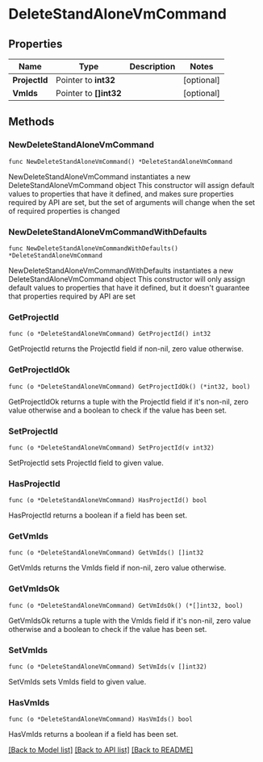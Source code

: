 # DeleteStandAloneVmCommand

## Properties

Name | Type | Description | Notes
------------ | ------------- | ------------- | -------------
**ProjectId** | Pointer to **int32** |  | [optional] 
**VmIds** | Pointer to **[]int32** |  | [optional] 

## Methods

### NewDeleteStandAloneVmCommand

`func NewDeleteStandAloneVmCommand() *DeleteStandAloneVmCommand`

NewDeleteStandAloneVmCommand instantiates a new DeleteStandAloneVmCommand object
This constructor will assign default values to properties that have it defined,
and makes sure properties required by API are set, but the set of arguments
will change when the set of required properties is changed

### NewDeleteStandAloneVmCommandWithDefaults

`func NewDeleteStandAloneVmCommandWithDefaults() *DeleteStandAloneVmCommand`

NewDeleteStandAloneVmCommandWithDefaults instantiates a new DeleteStandAloneVmCommand object
This constructor will only assign default values to properties that have it defined,
but it doesn't guarantee that properties required by API are set

### GetProjectId

`func (o *DeleteStandAloneVmCommand) GetProjectId() int32`

GetProjectId returns the ProjectId field if non-nil, zero value otherwise.

### GetProjectIdOk

`func (o *DeleteStandAloneVmCommand) GetProjectIdOk() (*int32, bool)`

GetProjectIdOk returns a tuple with the ProjectId field if it's non-nil, zero value otherwise
and a boolean to check if the value has been set.

### SetProjectId

`func (o *DeleteStandAloneVmCommand) SetProjectId(v int32)`

SetProjectId sets ProjectId field to given value.

### HasProjectId

`func (o *DeleteStandAloneVmCommand) HasProjectId() bool`

HasProjectId returns a boolean if a field has been set.

### GetVmIds

`func (o *DeleteStandAloneVmCommand) GetVmIds() []int32`

GetVmIds returns the VmIds field if non-nil, zero value otherwise.

### GetVmIdsOk

`func (o *DeleteStandAloneVmCommand) GetVmIdsOk() (*[]int32, bool)`

GetVmIdsOk returns a tuple with the VmIds field if it's non-nil, zero value otherwise
and a boolean to check if the value has been set.

### SetVmIds

`func (o *DeleteStandAloneVmCommand) SetVmIds(v []int32)`

SetVmIds sets VmIds field to given value.

### HasVmIds

`func (o *DeleteStandAloneVmCommand) HasVmIds() bool`

HasVmIds returns a boolean if a field has been set.


[[Back to Model list]](../README.md#documentation-for-models) [[Back to API list]](../README.md#documentation-for-api-endpoints) [[Back to README]](../README.md)


